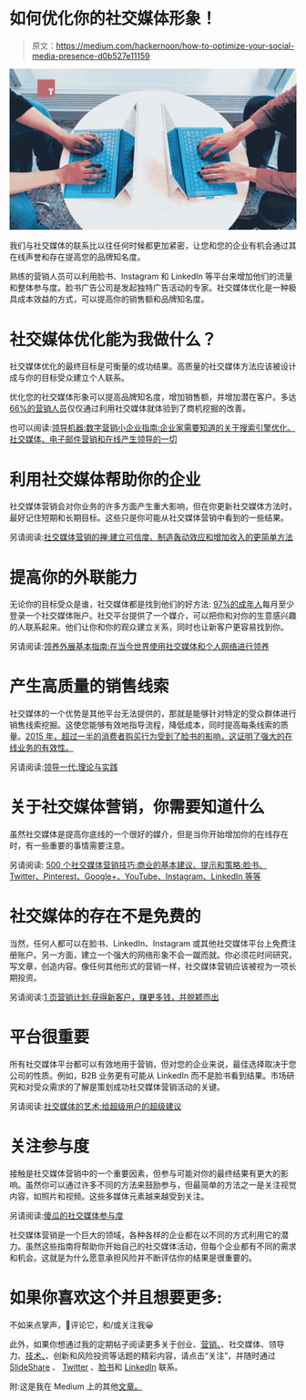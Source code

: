 # 如何优化你的社交媒体形象！

> 原文：<https://medium.com/hackernoon/how-to-optimize-your-social-media-presence-d0b527e11159>

![](img/8004d4b0181348f79b3791eedef72d86.png)

我们与社交媒体的联系比以往任何时候都更加紧密，让您和您的企业有机会通过其在线声誉和存在提高您的品牌知名度。

熟练的营销人员可以利用脸书、Instagram 和 LinkedIn 等平台来增加他们的流量和整体参与度。脸书广告公司是发起独特广告活动的专家。社交媒体优化是一种极具成本效益的方式，可以提高你的销售额和品牌知名度。

# 社交媒体优化能为我做什么？

社交媒体优化的最终目标是可衡量的成功结果。高质量的社交媒体方法应该被设计成与你的目标受众建立个人联系。

优化您的社交媒体形象可以提高品牌知名度，增加销售额，并增加潜在客户。多达 [66%的营销人员](http://blog.zoominfo.com/b2b-lead-generation-statistics/)仅仅通过利用社交媒体就体验到了商机挖掘的改善。

也可以阅读:[领导机器:数字营销小企业指南:企业家需要知道的关于搜索引擎优化、社交媒体、电子邮件营销和在线产生领导的一切](https://amzn.to/2KV5OXQ)

# 利用社交媒体帮助你的企业

社交媒体营销会对你业务的许多方面产生重大影响，但在你更新社交媒体方法时，最好记住短期和长期目标。这些只是你可能从社交媒体营销中看到的一些结果。

另请阅读:[社交媒体营销的禅:建立可信度、制造轰动效应和增加收入的更简单方法](https://amzn.to/2KV6fkW)

# 提高你的外联能力

无论你的目标受众是谁，社交媒体都是找到他们的好方法: [97%的成年人](https://sproutsocial.com/insights/social-media-statistics/)每月至少登录一个社交媒体账户。社交平台提供了一个媒介，可以把你和对你的生意感兴趣的人联系起来。他们让你和你的观众建立关系，同时也让新客户更容易找到你。

另请阅读:[领养外展基本指南:在当今世界使用社交媒体和个人网络进行领养](https://amzn.to/2zkTkrh)

# 产生高质量的销售线索

社交媒体的一个优势是其他平台无法提供的，那就是能够针对特定的受众群体进行销售线索挖掘。这使您能够有效地指导流程，降低成本，同时提高每条线索的质量。[2015 年，超过一半的消费者购买行为受到了脸书的影响，这证明了强大的在线业务的有效性。](https://www.dreamgrow.com/21-social-media-marketing-statistics/)

另请阅读:[领导一代:理论与实践](https://amzn.to/2u0nDP0)

# 关于社交媒体营销，你需要知道什么

虽然社交媒体是提高你底线的一个很好的媒介，但是当你开始增加你的在线存在时，有一些重要的事情需要注意。

另请阅读: [500 个社交媒体营销技巧:商业的基本建议、提示和策略:脸书、Twitter、Pinterest、Google+、YouTube、Instagram、LinkedIn 等等](https://amzn.to/2u202gz)

# 社交媒体的存在不是免费的

当然，任何人都可以在脸书、LinkedIn、Instagram 或其他社交媒体平台上免费注册账户。另一方面，建立一个强大的网络形象不会一蹴而就。你必须花时间研究，写文章，创造内容。像任何其他形式的营销一样，社交媒体营销应该被视为一项长期投资。

另请阅读:[1 页营销计划:获得新客户，赚更多钱，并脱颖而出](https://amzn.to/2u68pI0)

# 平台很重要

所有社交媒体平台都可以有效地用于营销，但对您的企业来说，最佳选择取决于您公司的性质。例如，B2B 业务更有可能从 LinkedIn 而不是脸书看到结果。市场研究和对受众需求的了解是策划成功社交媒体营销活动的关键。

另请阅读:[社交媒体的艺术:给超级用户的超级建议](https://amzn.to/2KFZUxK)

# 关注参与度

接触是社交媒体营销中的一个重要因素，但参与可能对你的最终结果有更大的影响。虽然你可以通过许多不同的方法来鼓励参与，但最简单的方法之一是关注视觉内容，如照片和视频。这些多媒体元素越来越受到关注。

另请阅读:[傻瓜的社交媒体参与度](https://amzn.to/2zkUa7p)

社交媒体营销是一个巨大的领域，各种各样的企业都在以不同的方式利用它的潜力。虽然这些指南将帮助你开始自己的社交媒体活动，但每个企业都有不同的需求和机会。这就是为什么愿意承担风险并不断评估你的结果是很重要的。

# 如果你喜欢这个并且想要更多:

不如来点掌声，💬评论它，和/或关注我😀

此外，如果你想通过我的定期帖子阅读更多关于创业、[营销、](https://hackernoon.com/tagged/marketing)、社交媒体、领导力、[技术、](https://hackernoon.com/tagged/technology)、创新和风险投资等话题的精彩内容，请点击“关注”，并随时通过 [SlideShare](http://www.slideshare.net/abhishekshah) 、 [Twitter](https://twitter.com/abhishekshah) 、[脸书](https://www.facebook.com/iAbhishekShah)和 [LinkedIn](https://www.linkedin.com/in/findingnewlands) 联系。

附:这是我在 Medium 上的其他[文章。](/@abhishekshah)